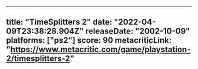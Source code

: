 
---
title: "TimeSplitters 2"
date: "2022-04-09T23:38:28.904Z"
releaseDate: "2002-10-09"
platforms: ["ps2"]
score: 90
metacriticLink: "https://www.metacritic.com/game/playstation-2/timesplitters-2"
---
